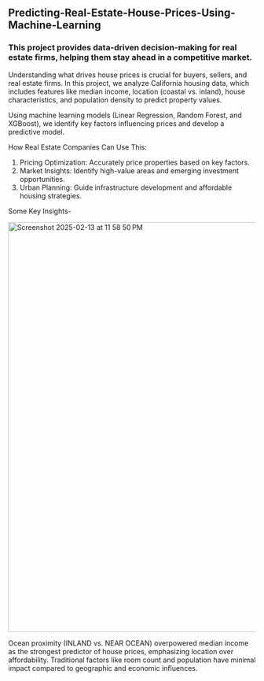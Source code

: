 ## Predicting-Real-Estate-House-Prices-Using-Machine-Learning
### This project provides data-driven decision-making for real estate firms, helping them stay ahead in a competitive market.

Understanding what drives house prices is crucial for buyers, sellers, and real estate firms. In this project, we analyze California housing data, which includes features like median income, location (coastal vs. inland), house characteristics, and population density to predict property values.

Using machine learning models (Linear Regression, Random Forest, and XGBoost), we identify key factors influencing prices and develop a predictive model.

How Real Estate Companies Can Use This:
1. Pricing Optimization: Accurately price properties based on key factors.
2. Market Insights: Identify high-value areas and emerging investment opportunities.
3. Urban Planning: Guide infrastructure development and affordable housing strategies.


Some Key Insights- 


<img width="833" alt="Screenshot 2025-02-13 at 11 58 50 PM" src="https://github.com/user-attachments/assets/ea819481-6c79-4b83-859d-456ea2949327" />

Ocean proximity (INLAND vs. NEAR OCEAN) overpowered median income as the strongest predictor of house prices, emphasizing location over affordability. Traditional factors like room count and population have minimal impact compared to geographic and economic influences.




